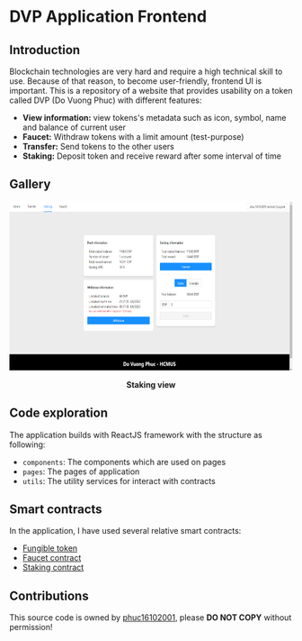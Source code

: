 # DVP Application Frontend

## Introduction

Blockchain technologies are very hard and require a high technical skill to use. Because of that reason, to become user-friendly, frontend UI is important. This is a repository of a website that provides usability on a token called DVP (Do Vuong Phuc) with different features:

- **View information:** view tokens's metadata such as icon, symbol, name and balance of current user
- **Faucet:** Withdraw tokens with a limit amount (test-purpose)
- **Transfer:** Send tokens to the other users
- **Staking:** Deposit token and receive reward after some interval of time

## Gallery

<p align="center">
  <img width="640" height="300" src="res/ui.png">
</p>
<p align="center">
    <b>Staking view</b>
</p>

## Code exploration
The application builds with ReactJS framework with the structure as following:
- `components`: The components which are used on pages
- `pages`: The pages of application
- `utils`: The utility services for interact with contracts

## Smart contracts
In the application, I have used several relative smart contracts:
- [Fungible token](contract/fungible-token)
- [Faucet contract](contract/faucet-contrct)
- [Staking contract](contract/staking-contract)

## Contributions
This source code is owned by [phuc16102001](https://github.com/phuc16102001), please **DO NOT COPY** without permission!